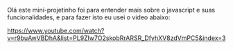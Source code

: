 Olá este mini-projetinho foi para entender mais sobre o javascript e suas funcionalidades, e para fazer isto eu usei o video abaixo:

https://www.youtube.com/watch?v=r9buAwVBDhA&list=PL9Zlw7O2skobRrARSR_DfyhXV8zdVmPC5&index=3

 
